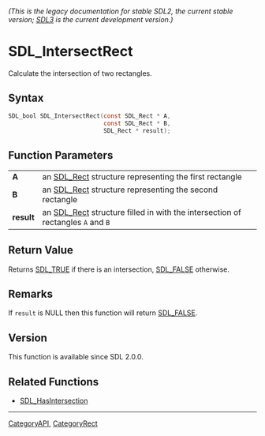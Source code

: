 ###### (This is the legacy documentation for stable SDL2, the current stable version; [SDL3](https://wiki.libsdl.org/SDL3/) is the current development version.)
# SDL_IntersectRect

Calculate the intersection of two rectangles.

## Syntax

```c
SDL_bool SDL_IntersectRect(const SDL_Rect * A,
                           const SDL_Rect * B,
                           SDL_Rect * result);

```

## Function Parameters

|                |                                                                                             |
| -------------- | ------------------------------------------------------------------------------------------- |
| **A**          | an [SDL_Rect](SDL_Rect) structure representing the first rectangle                          |
| **B**          | an [SDL_Rect](SDL_Rect) structure representing the second rectangle                         |
| **result**     | an [SDL_Rect](SDL_Rect) structure filled in with the intersection of rectangles `A` and `B` |

## Return Value

Returns [SDL_TRUE](SDL_TRUE) if there is an intersection,
[SDL_FALSE](SDL_FALSE) otherwise.

## Remarks

If `result` is NULL then this function will return [SDL_FALSE](SDL_FALSE).

## Version

This function is available since SDL 2.0.0.

## Related Functions

* [SDL_HasIntersection](SDL_HasIntersection)

----
[CategoryAPI](CategoryAPI), [CategoryRect](CategoryRect)


